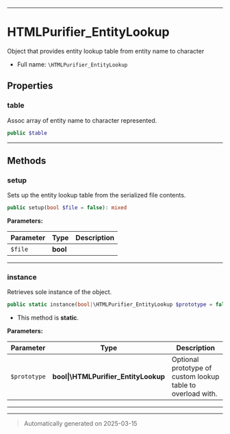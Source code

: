 ***

# HTMLPurifier_EntityLookup

Object that provides entity lookup table from entity name to character



* Full name: `\HTMLPurifier_EntityLookup`



## Properties


### table

Assoc array of entity name to character represented.

```php
public $table
```






***

## Methods


### setup

Sets up the entity lookup table from the serialized file contents.

```php
public setup(bool $file = false): mixed
```








**Parameters:**

| Parameter | Type | Description |
|-----------|------|-------------|
| `$file` | **bool** |  |





***

### instance

Retrieves sole instance of the object.

```php
public static instance(bool|\HTMLPurifier_EntityLookup $prototype = false): \HTMLPurifier_EntityLookup
```



* This method is **static**.




**Parameters:**

| Parameter | Type | Description |
|-----------|------|-------------|
| `$prototype` | **bool&#124;\HTMLPurifier_EntityLookup** | Optional prototype of custom lookup table to overload with. |





***


***
> Automatically generated on 2025-03-15
